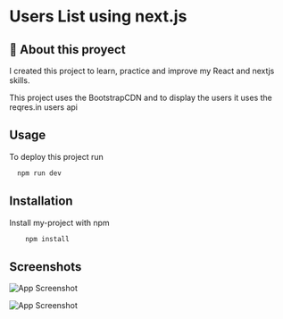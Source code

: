 # Users List using next.js

## 🚀 About this proyect
I created this project to learn, practice and improve my React and nextjs skills.

This project uses the BootstrapCDN and to display the users it uses the reqres.in users api

## Usage

To deploy this project run

```bash
  npm run dev
```

## Installation

Install my-project with npm

```bash
    npm install 
```
    


## Screenshots

![App Screenshot](https://res.cloudinary.com/dkxm9njd6/image/upload/v1654819104/userList_1_fecxvh.png)

![App Screenshot](https://res.cloudinary.com/dkxm9njd6/image/upload/v1654819104/userList_2_s2bnc8.png)
